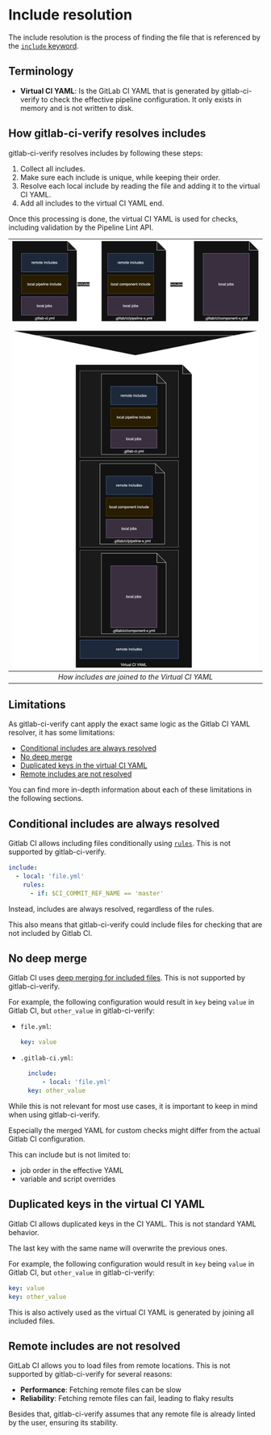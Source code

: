 Include resolution
==================

The include resolution is the process of finding the file that is referenced by the [
`include` keyword](https://docs.gitlab.com/ci/yaml/includes/).

## Terminology

- **Virtual CI YAML**: Is the GitLab CI YAML that is generated by gitlab-ci-verify to check the effective pipeline
  configuration. It only exists in memory and is not written to disk.

## How gitlab-ci-verify resolves includes

gitlab-ci-verify resolves includes by following these steps:

1. Collect all includes.
2. Make sure each include is unique, while keeping their order.
3. Resolve each local include by reading the file and adding it to the virtual CI YAML.
4. Add all includes to the virtual CI YAML end.

Once this processing is done, the virtual CI YAML is used for checks, including validation by the Pipeline Lint API.

| ![Include resolve diagram](assets/include_resolve.svg) |
|:---------------------------------------------------------:|
|     *How includes are joined to the Virtual CI YAML*      |

## Limitations

As gitlab-ci-verify cant apply the exact same logic as the Gitlab CI YAML resolver, it has some limitations:

- [Conditional includes are always resolved](#conditional-includes-are-always-resolved)
- [No deep merge](#no-deep-merge)
- [Duplicated keys in the virtual CI YAML](#duplicated-keys-in-the-virtual-ci-yaml)
- [Remote includes are not resolved](#remote-includes-are-not-resolved)

You can find more in-depth information about each of these limitations in the following sections.

## Conditional includes are always resolved

Gitlab CI allows including files conditionally using [`rules`](https://docs.gitlab.com/ci/yaml/#rules). This is not
supported by gitlab-ci-verify.

```yaml
include:
  - local: 'file.yml'
    rules:
      - if: $CI_COMMIT_REF_NAME == 'master'
```

Instead, includes are always resolved, regardless of the rules.

This also means that gitlab-ci-verify could include files for checking that are not included by Gitlab CI.

## No deep merge

Gitlab CI uses [deep merging for included files](https://docs.gitlab.com/ci/yaml/includes/#merge-method-for-include).
This is not supported by gitlab-ci-verify.

For example, the following configuration would result in `key` being `value` in Gitlab CI, but `other_value` in
gitlab-ci-verify:

- `file.yml`:
  ```yaml
  key: value
  ```
- `.gitlab-ci.yml`:
  ```yaml
    include:
        - local: 'file.yml'
    key: other_value
    ```

While this is not relevant for most use cases, it is important to keep in mind when using gitlab-ci-verify.

Especially the merged YAML for custom checks might differ from the actual Gitlab CI configuration.

This can include but is not limited to:

- job order in the effective YAML
- variable and script overrides

## Duplicated keys in the virtual CI YAML

Gitlab CI allows duplicated keys in the CI YAML. This is not standard YAML behavior.

The last key with the same name will overwrite the previous ones.

For example, the following configuration would result in `key` being `value` in Gitlab CI, but `other_value` in
gitlab-ci-verify:

```yaml
key: value
key: other_value
```

This is also actively used as the virtual CI YAML is generated by joining all included files.

## Remote includes are not resolved

GitLab CI allows you to load files from remote locations. This is not supported by gitlab-ci-verify for several reasons:

- **Performance**: Fetching remote files can be slow
- **Reliability**: Fetching remote files can fail, leading to flaky results

Besides that, gitlab-ci-verify assumes that any remote file is already linted by the user, ensuring its stability.